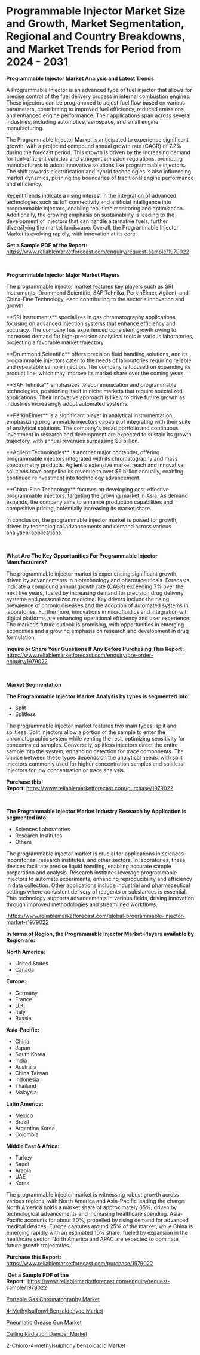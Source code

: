 <p><h1>Programmable Injector Market Size and Growth, Market Segmentation, Regional and Country Breakdowns, and Market Trends for Period from 2024 -  2031</h1></p><p><strong>Programmable Injector Market Analysis and Latest Trends</strong></p>
<p><p>A Programmable Injector is an advanced type of fuel injector that allows for precise control of the fuel delivery process in internal combustion engines. These injectors can be programmed to adjust fuel flow based on various parameters, contributing to improved fuel efficiency, reduced emissions, and enhanced engine performance. Their applications span across several industries, including automotive, aerospace, and small engine manufacturing.</p><p>The Programmable Injector Market is anticipated to experience significant growth, with a projected compound annual growth rate (CAGR) of 7.2% during the forecast period. This growth is driven by the increasing demand for fuel-efficient vehicles and stringent emission regulations, prompting manufacturers to adopt innovative solutions like programmable injectors. The shift towards electrification and hybrid technologies is also influencing market dynamics, pushing the boundaries of traditional engine performance and efficiency.</p><p>Recent trends indicate a rising interest in the integration of advanced technologies such as IoT connectivity and artificial intelligence into programmable injectors, enabling real-time monitoring and optimization. Additionally, the growing emphasis on sustainability is leading to the development of injectors that can handle alternative fuels, further diversifying the market landscape. Overall, the Programmable Injector Market is evolving rapidly, with innovation at its core.</p></p>
<p><strong>Get a Sample PDF of the Report:&nbsp;</strong> <a href="https://www.reliablemarketforecast.com/enquiry/request-sample/1979022?utm_campaign=1080&utm_medium=2&utm_source=Github&utm_content=ia&utm_term=25102024&utm_id=programmable-injector">https://www.reliablemarketforecast.com/enquiry/request-sample/1979022</a></p>
<p>&nbsp;</p>
<p><strong>Programmable Injector Major Market Players</strong></p>
<p><p>The programmable injector market features key players such as SRI Instruments, Drummond Scientific, SAF Tehnika, PerkinElmer, Agilent, and China-Fine Technology, each contributing to the sector's innovation and growth. </p><p>**SRI Instruments** specializes in gas chromatography applications, focusing on advanced injection systems that enhance efficiency and accuracy. The company has experienced consistent growth owing to increased demand for high-precision analytical tools in various laboratories, projecting a favorable market trajectory.</p><p>**Drummond Scientific** offers precision fluid handling solutions, and its programmable injectors cater to the needs of laboratories requiring reliable and repeatable sample injection. The company is focused on expanding its product line, which may improve its market share over the coming years.</p><p>**SAF Tehnika** emphasizes telecommunication and programmable technologies, positioning itself in niche markets that require specialized applications. Their innovative approach is likely to drive future growth as industries increasingly adopt automated systems.</p><p>**PerkinElmer** is a significant player in analytical instrumentation, emphasizing programmable injectors capable of integrating with their suite of analytical solutions. The company's broad portfolio and continuous investment in research and development are expected to sustain its growth trajectory, with annual revenues surpassing $3 billion.</p><p>**Agilent Technologies** is another major contender, offering programmable injectors integrated with its chromatography and mass spectrometry products. Agilent's extensive market reach and innovative solutions have propelled its revenue to over $5 billion annually, enabling continued reinvestment into technology advancement.</p><p>**China-Fine Technology** focuses on developing cost-effective programmable injectors, targeting the growing market in Asia. As demand expands, the company aims to enhance production capabilities and competitive pricing, potentially increasing its market share.</p><p>In conclusion, the programmable injector market is poised for growth, driven by technological advancements and demand across various analytical applications.</p></p>
<p>&nbsp;</p>
<p><strong>What Are The Key Opportunities For Programmable Injector Manufacturers?</strong></p>
<p><p>The programmable injector market is experiencing significant growth, driven by advancements in biotechnology and pharmaceuticals. Forecasts indicate a compound annual growth rate (CAGR) exceeding 7% over the next five years, fueled by increasing demand for precision drug delivery systems and personalized medicine. Key drivers include the rising prevalence of chronic diseases and the adoption of automated systems in laboratories. Furthermore, innovations in microfluidics and integration with digital platforms are enhancing operational efficiency and user experience. The market's future outlook is promising, with opportunities in emerging economies and a growing emphasis on research and development in drug formulation.</p></p>
<p><strong>Inquire or Share Your Questions If Any Before Purchasing This Report:</strong> <a href="https://www.reliablemarketforecast.com/enquiry/pre-order-enquiry/1979022?utm_campaign=1080&utm_medium=2&utm_source=Github&utm_content=ia&utm_term=25102024&utm_id=programmable-injector">https://www.reliablemarketforecast.com/enquiry/pre-order-enquiry/1979022</a></p>
<p>&nbsp;</p>
<p><strong>Market Segmentation</strong></p>
<p><strong>The Programmable Injector Market Analysis by types is segmented into:</strong></p>
<p><ul><li>Split</li><li>Splitless</li></ul></p>
<p><p>The programmable injector market features two main types: split and splitless. Split injectors allow a portion of the sample to enter the chromatographic system while venting the rest, optimizing sensitivity for concentrated samples. Conversely, splitless injectors direct the entire sample into the system, enhancing detection for trace components. The choice between these types depends on the analytical needs, with split injectors commonly used for higher concentration samples and splitless injectors for low concentration or trace analysis.</p></p>
<p><strong>Purchase this Report:&nbsp;</strong><a href="https://www.reliablemarketforecast.com/purchase/1979022?utm_campaign=1080&utm_medium=2&utm_source=Github&utm_content=ia&utm_term=25102024&utm_id=programmable-injector">https://www.reliablemarketforecast.com/purchase/1979022</a></p>
<p>&nbsp;</p>
<p><strong>The Programmable Injector Market Industry Research by Application is segmented into:</strong></p>
<p><ul><li>Sciences Laboratories</li><li>Research Institutes</li><li>Others</li></ul></p>
<p><p>The programmable injector market is crucial for applications in sciences laboratories, research institutes, and other sectors. In laboratories, these devices facilitate precise liquid handling, enabling accurate sample preparation and analysis. Research institutes leverage programmable injectors to automate experiments, enhancing reproducibility and efficiency in data collection. Other applications include industrial and pharmaceutical settings where consistent delivery of reagents or substances is essential. This technology supports advancements in various fields, driving innovation through improved methodologies and streamlined workflows.</p></p>
<p><a href="https://www.reliablemarketforecast.com/global-programmable-injector-market-r1979022?utm_campaign=1080&utm_medium=2&utm_source=Github&utm_content=ia&utm_term=25102024&utm_id=programmable-injector">&nbsp;https://www.reliablemarketforecast.com/global-programmable-injector-market-r1979022</a></p>
<p><strong>In terms of Region, the Programmable Injector Market Players available by Region are:</strong></p>
<p>
    <p> <strong> North America: </strong>
        <ul>
            <li>United States</li>
            <li>Canada</li>
        </ul>
        </p> 
    <p> <strong> Europe: </strong>
        <ul>
            <li>Germany</li>
            <li>France</li>
            <li>U.K.</li>
            <li>Italy</li>
            <li>Russia</li>
        </ul>
        </p> 
    <p> <strong> Asia-Pacific: </strong>
        <ul>
            <li>China</li>
            <li>Japan</li>
            <li>South Korea</li>
            <li>India</li>
            <li>Australia</li>
            <li>China Taiwan</li>
            <li>Indonesia</li>
            <li>Thailand</li>
            <li>Malaysia</li>
        </ul>
        </p> 
    <p> <strong> Latin America: </strong>
        <ul>
            <li>Mexico</li>
            <li>Brazil</li>
            <li>Argentina Korea</li>
            <li>Colombia</li>
        </ul>
        </p> 
    <p> <strong> Middle East & Africa: </strong>
        <ul>
            <li>Turkey</li>
            <li>Saudi</li>
            <li>Arabia</li>
            <li>UAE</li>
            <li>Korea</li>
        </ul>
    </p>
    </p>
<p><p>The programmable injector market is witnessing robust growth across various regions, with North America and Asia-Pacific leading the charge. North America holds a market share of approximately 35%, driven by technological advancements and increasing healthcare spending. Asia-Pacific accounts for about 30%, propelled by rising demand for advanced medical devices. Europe captures around 25% of the market, while China is emerging rapidly with an estimated 10% share, fueled by expansion in the healthcare sector. North America and APAC are expected to dominate future growth trajectories.</p></p>
<p><strong>Purchase this Report: </strong><a href="https://www.reliablemarketforecast.com/purchase/1979022?utm_campaign=1080&utm_medium=2&utm_source=Github&utm_content=ia&utm_term=25102024&utm_id=programmable-injector">https://www.reliablemarketforecast.com/purchase/1979022</a></p>
<p>&nbsp;<strong>Get a Sample PDF of the Report:&nbsp;&nbsp;</strong><a href="https://www.reliablemarketforecast.com/enquiry/request-sample/1979022?utm_campaign=1080&utm_medium=2&utm_source=Github&utm_content=ia&utm_term=25102024&utm_id=programmable-injector">https://www.reliablemarketforecast.com/enquiry/request-sample/1979022</a></p>
<p><strong></strong></p>
<p><p><a href="https://issuu.com/reportprime-2/docs/portable-gas-chromatography-market-_677eae7da46955?utm_campaign=1080&utm_medium=2&utm_source=Github&utm_content=ia&utm_term=25102024&utm_id=programmable-injector">Portable Gas Chromatography Market</a></p><p><a href="https://www.linkedin.com/pulse/4-methylsulfonyl-benzaldehyde-market-size-growth-trends-4nnyc?utm_campaign=1080&utm_medium=2&utm_source=Github&utm_content=ia&utm_term=25102024&utm_id=programmable-injector">4-Methylsulfonyl Benzaldehyde Market</a></p><p><a href="https://issuu.com/reportprime-2/docs/pneumatic-grease-gun-market-size-20_7019ea9680d261?utm_campaign=1080&utm_medium=2&utm_source=Github&utm_content=ia&utm_term=25102024&utm_id=programmable-injector">Pneumatic Grease Gun Market</a></p><p><a href="https://github.com/lallietva4l/Market-Research-Report-List-1/blob/main/ceiling-radiation-damper-market.md?utm_campaign=1080&utm_medium=2&utm_source=Github&utm_content=ia&utm_term=25102024&utm_id=programmable-injector">Ceiling Radiation Damper Market</a></p><p><a href="https://www.linkedin.com/pulse/decoding-2-chloro-4-methylsulphonylbenzoicacid-industry-ogkwc?utm_campaign=1080&utm_medium=2&utm_source=Github&utm_content=ia&utm_term=25102024&utm_id=programmable-injector">2-Chloro-4-methylsulphonylbenzoicacid Market</a></p></p>